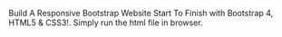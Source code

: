 Build A Responsive Bootstrap Website Start To Finish with Bootstrap 4, HTML5 & CSS3!. Simply run the html file in browser.